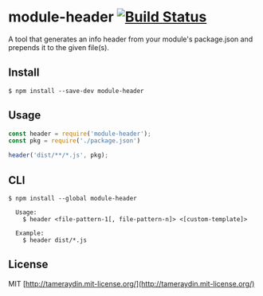 # module-header [![Build Status](http://img.shields.io/travis/tameraydin/module-header/master.svg?style=flat-square)](https://travis-ci.org/tameraydin/module-header)

A tool that generates an info header from your module's package.json and prepends it to the given file(s).

## Install

```
$ npm install --save-dev module-header
```

## Usage

```js
const header = require('module-header');
const pkg = require('./package.json')

header('dist/**/*.js', pkg);
```

## CLI

```
$ npm install --global module-header
```
```
  Usage:
    $ header <file-pattern-1[, file-pattern-n]> <[custom-template]>

  Example:
    $ header dist/*.js
```

## License

MIT [http://tameraydin.mit-license.org/](http://tameraydin.mit-license.org/)
